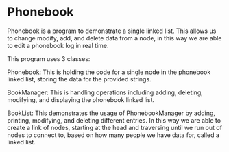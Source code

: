 # Phonebook
Phonebook is a program to demonstrate a single linked list. This allows us to change modify, add, and delete data from a node, in this way we are able to edit a phonebook log in real time.

This program uses 3 classes:

Phonebook: This is holding the code for a single node in the phonebook linked list, storing the data for the provided strings.

BookManager: This is handling operations including adding, deleting, modifying, and displaying the phonebook linked list.

BookList: This demonstrates the usage of PhonebookManager by adding, printing, modifying, and deleting different entries.
In this way we are able to create a link of nodes, starting at the head and traversing until we run out of nodes to connect to, based on how many people we have data for, called a linked list.
